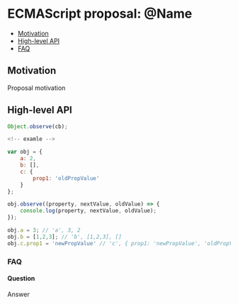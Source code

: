 # ECMAScript proposal: @Name
- [Motivation](#motivation)
- [High-level API](#high-level-api)
- [FAQ](#faq)

## Motivation

Proposal motivation

## High-level API

```js
Object.observe(cb);

<!-- examle -->

var obj = {
	a: 2,
	b: [],
	c: {
		prop1: 'oldPropValue'
	}
};

obj.observe((property, nextValue, oldValue) => {
	console.log(property, nextValue, oldValue);
});

obj.a = 3; // 'a', 3, 2
obj.b = [1,2,3]; // 'b', [1,2,3], []
obj.c.prop1 = 'newPropValue' // 'c', { prop1: 'newPropValue', 'oldPropValue' } 

```

### FAQ
#### Question

Answer
